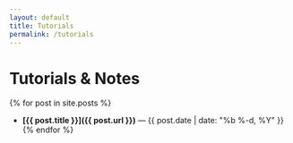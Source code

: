 ```yaml
---
layout: default
title: Tutorials
permalink: /tutorials
---
```


# Tutorials & Notes

{% for post in site.posts %}
- **[{{ post.title }}]({{ post.url }})** — {{ post.date | date: "%b %-d, %Y" }}
{% endfor %}
